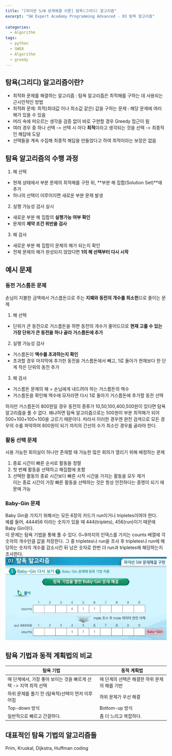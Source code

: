 ```yaml
---
title: "[파이썬 S/W 문제해결 이론] 탐욕(그리디) 알고리즘"
excerpt: "SW Expert Academy Programming Advanced - 03 탐욕 알고리즘"

categories:
  - Algorithm
tags:
  - python
  - SWEA
  - Algorithm
  - greedy
---
```

  
  

## 탐욕(그리디) 알고리즘이란?
- 최적화 문제를 해결하는 알고리즘
: 탐욕 알고리즘은 최적해를 구하는 데 사용되는 근시안적인 방법
- 최적화 문제: 최적(최대값 이나 최소값 같은) 값을 구하는 문제
: 해당 문제에 여러 해가 있을 수 있음
- 머리 속에 떠오르는 생각을 검증 없이 바로 구현할 경우 Greedy 접근이 됨
- 여러 경우 중 하나 선택 -> 선택 시 마다 **최적**이라고 생각되는 것을 선택 -> 최종적인 해답에 도달  
- 선택들을 계속 수집해 최종적 해답을 만들었다고 하여 최적이라는 보장은 없음  

  
  
## 탐욕 알고리즘의 수행 과정
1. 해 선택
- 현재 상태에서 부분 문제의 최적해를 구한 뒤, **부분 해 집합(Solution Set)**에 추가
- 하나의 선택이 이루어지면 새로운 부분 문제 발생
2. 실행 가능성 검사 실시
- 새로운 부분 해 집합의 **실행가능 여부 확인**
- 문제의 **제약 조건 위반을 검사**
3. 해 검사
- 새로운 부분 해 집합이 문제의 해가 되는지 확인
- 전체 문제의 해가 완성되지 않았다면 **1의 해 선택부터 다시 시작**
  
  
## 예시 문제
### 동전 거스름돈 문제
손님이 지불한 금액에서 거스름돈으로 주는 **지폐와 동전의 개수를 최소한**으로 줄이는 문제 
1. 해 선택
- 단위가 큰 동전으로 거스름돈을 하면 동전의 개수가 줄어드므로 **현재 고를 수 있는 가장 단위가 큰 동전을 하나 골라 거스름돈에 추가**
2. 실행 가능성 검사
- 거스름돈이 **액수를 초과하는지 확인**
- 초과할 경우 마지막에 추가한 동전을 거스름돈에서 빼고, 1로 돌아가 현재보다 한 단계 작은 단위의 동전 추가
3. 해 검사
- 거스름돈 문제의 해 = 손님에게 내드려야 하는 거스름돈의 액수
- 거스름돈을 확인해 액수에 모자라면 다시 1로 돌아가 거스름돈에 추가할 동전 선택
  
하지만 거스름돈이 800원일 경우 동전의 종류가 10,50,100,400,500원이 있다면 탐욕 알고리즘을 풀 수 없다. 왜냐하면 탐욕 알고리즘으로는 500원이 부분 최적해가 되어 500+100+100+100을 고르기 때문이다. 따라서 이러한 경우엔 완전 검색으로 모든 경우의 수를 파악하여 800원이 되기 까지의 간선의 수가 최소인 경우를 골라야 한다.  
  
### 활동 선택 문제
사용 가능한 회의실이 하나만 존재할 때 가능한 많은 회의가 열리기 위해 배정하는 문제  
1. 종료 시간이 빠른 순서로 활동들 정렬
2. 첫 번째 활동을 선택하고 해집합에 포함
3. 선택한 활동의 종료 시간보다 빠른 시작 시간을 가지는 활동을 모두 제거  
이는 종료 시간이 가장 빠른 활동을 선택하는 것은 항상 안전하다는 증명이 되기 때문에 가능
  
  
### Baby-Gin 문제
Baby Gin을 가지기 위해서는 모든 6장의 카드가 run이거나 tripletes이여야 한다.  
예를 들어, 444456 이라는 숫자가 있을 때 444(triplets), 456(run)이기 때문에 Baby Gin이다.  
이 문제는 탐욕 기법을 통해 풀 수 있다. 0~9까지의 인덱스를 가지는 counts 배열에 각 숫자의 개수만큼 값을 저장한다. 그 중 tripletes나 run을 조사 후 tripletes나 run에 해당하는 숫자의 개수를 감소시킨 뒤 남은 숫자로 한번 더 run과 tripletes에 해당하는지 조사한다.  
![BabyGin](../assets/images/babygin.JPG)  
  

## 탐욕 기법과 동적 계획법의 비교

탐욕 기법 | 동적 계획법
--------- | ----------
매 단계에서, 가장 좋아 보이는 것을 빠르게 선택 -> 지역 최적 선택 | 매 단계의 선택은 해결한 하위 문제의 해를 기반
하위 문제를 풀기 전 (탐욕적)선택이 먼저 이루어짐 | 하위 문제가 우선 해결
Top-down 방식 | Bottom-up 방식
일반적으로 빠르고 간결하다. | 좀 더 느리고 복잡하다.

## 대표적인 탐욕 기법의 알고리즘들
Prim, Kruskal, Dijkstra, Huffman coding 
